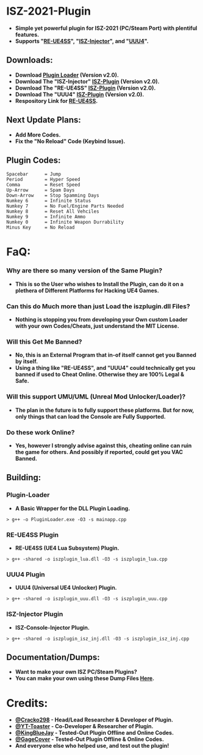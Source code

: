 # ISZ-2021-Plugin
- **Simple yet powerful plugin for ISZ-2021 (PC/Steam Port) with plentiful features.**
- **Supports "[RE-UE4SS](https://github.com/UE4SS-RE/RE-UE4SS)", "[ISZ-Injector](https://github.com/ISZ-Hacker-Organization/ISZ-VS-Injector)", and "[UUU4](https://framedsc.com/GeneralGuides/universal_ue4_consoleunlocker.htm)".**

## Downloads:
- **Download [Plugin Loader](https://github.com/Cracko298/ISZ-2021-Plugin/releases/download/v2/PluginLoader.exe) (Version v2.0).**
- **Download The "ISZ-Injector" [ISZ-Plugin](https://github.com/Cracko298/ISZ-2021-Plugin/releases/download/v2/iszplugin_isz_inj.dll) (Version v2.0).**
- **Download The "RE-UE4SS" [ISZ-Plugin](https://github.com/Cracko298/ISZ-2021-Plugin/releases/download/v2/iszplugin_lua.dll) (Version v2.0).**
- **Download The "UUU4" [ISZ-Plugin](https://github.com/Cracko298/ISZ-2021-Plugin/releases/download/v2/iszplugin_uuu.dll) (Version v2.0).**
- **Respository Link for [RE-UE4SS](https://github.com/UE4SS-RE/RE-UE4SS).**

## Next Update Plans:
- **Add More Codes.**
- **Fix the "No Reload" Code (Keybind Issue).**

## Plugin Codes:
```
Spacebar      = Jump
Period        = Hyper Speed
Comma         = Reset Speed
Up-Arrow      = Spam Days
Down-Arrow    = Stop Spamming Days
Numkey 6      = Infinite Status
Numkey 7      = No Fuel/Engine Parts Needed
Numkey 8      = Reset All Vehciles
Numkey 9      = Infinite Ammo
Numkey 0      = Infinite Weapon Durrability
Minus Key     = No Reload
```

# FaQ:
### Why are there so many version of the Same Plugin?
- **This is so the User who wishes to Install the Plugin, can do it on a plethera of Different Platforms for Hacking UE4 Games.**

### Can this do Much more than just Load the iszplugin.dll Files?
- **Nothing is stopping you from developing your Own custom Loader with your own Codes/Cheats, just understand the MIT License.**

### Will this Get Me Banned?
- **No, this is an External Program that in-of itself cannot get you Banned by itself.**
- **Using a thing like "RE-UE4SS", and "UUU4" could technically get you banned if used to Cheat Online. Otherwise they are 100% Legal & Safe.**

### Will this support UMU/UML (Unreal Mod Unlocker/Loader)?
- **The plan in the future is to fully support these platforms. But for now, only things that can load the Console are Fully Supported.**

### Do these work Online?
- **Yes, however I strongly advise against this, cheating online can ruin the game for others. And possibly if reported, could get you VAC Banned.**

## Building:

### Plugin-Loader
- **A Basic Wrapper for the DLL Plugin Loading.**
```
> g++ -o PluginLoader.exe -O3 -s mainapp.cpp
```
### RE-UE4SS Plugin
- **RE-UE4SS (UE4 Lua Subsystem) Plugin.**
```
> g++ -shared -o iszplugin_lua.dll -O3 -s iszplugin_lua.cpp
```
### UUU4 Plugin
- **UUU4 (Universal UE4 Unlocker) Plugin.**
```
> g++ -shared -o iszplugin_uuu.dll -O3 -s iszplugin_uuu.cpp
```
### ISZ-Injector Plugin
- **ISZ-Console-Injector Plugin.**
```
> g++ -shared -o iszplugin_isz_inj.dll -O3 -s iszplugin_isz_inj.cpp
```

## Documentation/Dumps:
- **Want to make your own ISZ PC/Steam Plugins?**
- **You can make your own using these Dump Files [Here](https://github.com/Cracko298/ISZ-Cheat-Sheet).**

# Credits:
- **[@Cracko298](https://github.com/Cracko298) - Head/Lead Researcher & Developer of Plugin.**
- **[@YT-Toaster](https://github.com/YT-Toaster) - Co-Developer & Researcher of Plugin.**
- **[@KingBlueJay](https://github.com/Kingbluejay) - Tested-Out Plugin Offline and Online Codes.**
- **[@GageCover](https://github.com/gagec0420) - Tested-Out Plugin Offline & Online Codes.**
- **And everyone else who helped use, and test out the plugin!**
